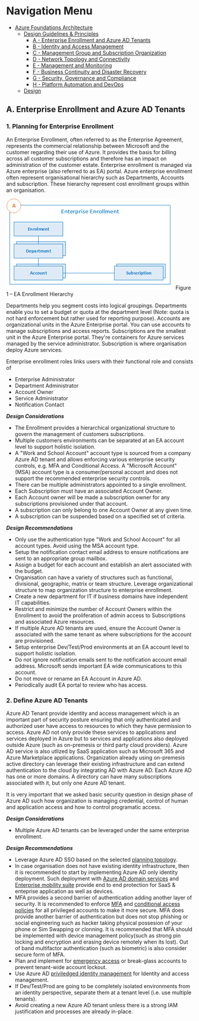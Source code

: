 # Navigation Menu

* [Azure Foundations Architecture](./00-azureFoundations-architecture.md)
  * [Design Guidelines & Principles](./01-azureFoundations-design-guidelines-principles.md)
    * [A - Enterprise Enrollment and Azure AD Tenants](./A-Enterprise-Enrollment-and-Azure-AD-Tenants.md)
    * [B - Identity and Access Management](./B-Identity-and-Access-Management.md)
    * [C - Management Group and Subscription Organization](./C-Management-Group-and-Subscription-Organization.md)
    * [D - Network Topology and Connectivity](./D-Network-Topology-and-Connectivity.md)
    * [E - Management and Monitoring](./E-Management-and-Monitoring.md)
    * [F - Business Continuity and Disaster Recovery](./F-Business-Continuity-and-Disaster-Recovery.md)
    * [G - Security, Governance and Compliance](./G-Security-Governance-and-Compliance.md)
    * [H - Platform Automation and DevOps](./H-Platform-Automation-and-DevOps.md)
  * [Design](./02-azureFoundations-design.md)

## A. Enterprise Enrollment and Azure AD Tenants

### 1. Planning for Enterprise Enrollment

An Enterprise Enrollment, often referred to as the Enterprise Agreement, represents the commercial relationship between Microsoft and the customer regarding their use of Azure. It provides the basis for billing across all customer subscriptions and therefore has an impact on administration of the customer estate. Enterprise enrollment is managed via Azure enterprise (also referred to as EA) portal. Azure enterprise enrollment often represent organisational hierarchy such as Departments, Accounts and subscription. These hierarchy represent cost enrollment groups within an organisation.

[![Azure EA hierarchies.](./media/ea.png "Azure EA hierarchies.")](#)
 Figure 1   – EA Enrollment Hierarchy  

Departments help you segment costs into logical groupings. Departments enable you to set a budget or quota at the department level (Note: quota is not hard enforcement but rather used for reporting purpose). Accounts are organizational units in the Azure Enterprise portal. You can use accounts to manage subscriptions and access reports. Subscriptions are the smallest unit in the Azure Enterprise portal. They're containers for Azure services managed by the service administrator. Subscription is where organisation deploy Azure services.

Enterprise enrollment roles links users with their functional role and consists of

* Enterprise Administrator
* Department Administrator
* Account Owner
* Service Administrator
* Notification Contact

***Design Considerations***

* The Enrollment provides a hierarchical organizational structure to govern the management of customers subscriptions.
* Multiple customers environments can be separated at an EA account level to support holistic isolation.
* A "Work and School Account" account type is sourced from a company Azure AD tenant and allows enforcing various enterprise security controls, e.g. MFA and Conditional Access. A "Microsoft Account" (MSA) account type is a consumer/personal account and does not support the recommended enterprise security controls.
* There can be multiple administrators appointed to a single enrollment.
* Each Subscription must have an associated Account Owner.
* Each Account owner will be made a subscription owner for any subscriptions provisioned under that account.
* A subscription can only belong to one Account Owner at any given time.
* A subscription can be suspended based on a specified set of criteria.

***Design Recommendations***

* Only use the authentication type "Work and School Account" for all account types. Avoid using the MSA account type.
* Setup the notification contact email address to ensure notifications are sent to an appropriate group mailbox.
* Assign a budget for each account and establish an alert associated with the budget.
* Organisation can have a variety of structures such as functional, divisional, geographic, matrix or team structure. Leverage organizational structure to map organization structure to enterprise enrollment.
* Create a new department for IT if business domains have independent IT capabilities.
* Restrict and minimize the number of Account Owners within the Enrollment to avoid the proliferation of admin access to Subscriptions and associated Azure resources.
* If multiple Azure AD tenants are used, ensure the Account Owner is associated with the same tenant as where subscriptions for the account are provisioned.
* Setup enterprise Dev/Test/Prod environments at an EA account level to support holistic isolation.
* Do not ignore notification emails sent to the notification account email address. Microsoft sends important EA wide communications to this account.
* Do not move or rename an EA Account in Azure AD.
* Periodically audit EA portal to review who has access.

### 2. Define Azure AD Tenants

Azure AD Tenant provide identity and access management which is an important part of security posture ensuring that only authenticated and authorized user have access to resources to which they have permission to access.  Azure AD not only provide these services to applications and services deployed in Azure but to services and applications also deployed outside Azure (such as on-premesis or third party cloud providers). Azure AD service is also utlized by SaaS application such as Microsoft 365 and Azure Marketplace applications. Organization already using on-premesis active directory can leverage their existing infrastructure and can extend authentication to the cloud by integrating AD with Azure AD. Each Azure AD has one or more domains. A directory can have many subscriptions associated with it, but only one Azure AD tenant.

It is very important that we asked basic security question in design phase of Azure AD such how organization is managing credential, control of human and application access and how to control programatic access.

***Design Considerations***

* Multiple Azure AD tenants can be leveraged under the same enterprise enrollment.

***Design Recommendations***

* Leverage Azure AD SSO based on the selected [planning topology](https://docs.microsoft.com/en-us/azure/active-directory/hybrid/plan-connect-topologies).
* In case organisation does not have existing identity infrastructure, then it is recommended to start by implementing Azure AD only identity deployment. Such deployment with [Azure AD domain services](https://docs.microsoft.com/en-ca/azure/active-directory-domain-services/) and [Enterprise mobility suite](https://docs.microsoft.com/en-us/mem/intune/fundamentals/what-is-intune) provide end to end protection for SaaS &  enteprise application as well as devices.
* MFA provides a second barrier of authentication adding another layer of security. It is recommended to enforce [MFA](https://docs.microsoft.com/en-us/azure/active-directory/authentication/concept-mfa-howitworks) and  [conditional access policies](https://docs.microsoft.com/en-us/azure/active-directory/conditional-access/overview) for all privileged accounts to make it more secure.  MFA does provide another barrier of authentication but does not stop phishing or social engineering such as hacker taking physical possesion of your phone or Sim Swapping or clonning. It is recommended that MFA should be implemented  with  device management policy(such as strong pin locking and encryption and erasing device remotely when its lost). Out of band multifactor authentication (such as biometric) is also consider secure form of MFA.
* Plan and implement for [emergency access](https://docs.microsoft.com/en-us/azure/active-directory/users-groups-roles/directory-emergency-access) or break-glass accounts to prevent tenant-wide account lockout.
* Use Azure AD [priviledged identity management](https://docs.microsoft.com/en-us/azure/active-directory/privileged-identity-management/pim-configure) for Identity and access management.
* If Dev/Test/Prod are going to be completely isolated environments from an identity perspective, separate them at a tenant level (i.e. use multiple tenants).
* Avoid creating a new Azure AD tenant unless there is a strong IAM justification and processes are already in-place.